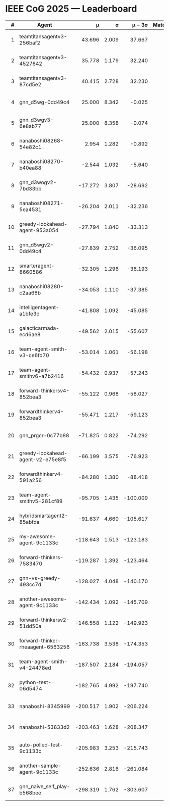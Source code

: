 # IEEE CoG 2025 — Leaderboard

| # | Agent | μ | σ | μ − 3σ | Matches | Updated |
|---:|---|---:|---:|---:|---:|---|
| 1 | teamtitansagentv3-256baf2 | 43.696 | 2.009 | 37.667 | 440 | 2025-08-28 16:45 |
| 2 | teamtitansagentv3-4527642 | 35.778 | 1.179 | 32.240 | 600 | 2025-08-28 16:45 |
| 3 | teamtitansagentv3-87cd5e2 | 40.415 | 2.728 | 32.230 | 520 | 2025-08-28 16:45 |
| 4 | gnn_d5wg-0dd49c4 | 25.000 | 8.342 | -0.025 | 20 | 2025-08-28 16:45 |
| 5 | gnn_d3wgv3-6e8ab77 | 25.000 | 8.358 | -0.074 | 60 | 2025-08-28 16:45 |
| 6 | nanaboshi08268-54e82c1 | 2.954 | 1.282 | -0.892 | 580 | 2025-08-28 16:45 |
| 7 | nanaboshi08270-b40ea88 | -2.544 | 1.032 | -5.640 | 720 | 2025-08-28 16:45 |
| 8 | gnn_d3wogv2-7bd33bb | -17.272 | 3.807 | -28.692 | 28 | 2025-08-28 16:45 |
| 9 | nanaboshi08271-5ea4531 | -26.204 | 2.011 | -32.236 | 800 | 2025-08-28 16:45 |
| 10 | greedy-lookahead-agent-953a054 | -27.794 | 1.840 | -33.313 | 624 | 2025-08-28 16:45 |
| 11 | gnn_d5wgv2-0dd49c4 | -27.839 | 2.752 | -36.095 | 20 | 2025-08-28 16:45 |
| 12 | smarteragent-8660586 | -32.305 | 1.296 | -36.193 | 624 | 2025-08-28 16:45 |
| 13 | nanaboshi08280-c2aa68b | -34.053 | 1.110 | -37.385 | 700 | 2025-08-28 16:45 |
| 14 | intelligentagent-a1bfe3c | -41.808 | 1.092 | -45.085 | 440 | 2025-08-28 16:45 |
| 15 | galacticarmada-ecd6ae8 | -49.562 | 2.015 | -55.607 | 600 | 2025-08-28 16:45 |
| 16 | team-agent-smith-v3-ce6fd70 | -53.014 | 1.061 | -56.198 | 698 | 2025-08-28 16:45 |
| 17 | team-agent-smithv6-a7b2416 | -54.432 | 0.937 | -57.243 | 740 | 2025-08-28 16:45 |
| 18 | forward-thinkersv4-852bea3 | -55.122 | 0.968 | -58.027 | 420 | 2025-08-28 16:45 |
| 19 | forwardthinkerv4-852bea3 | -55.471 | 1.217 | -59.123 | 438 | 2025-08-28 16:45 |
| 20 | gnn_prgcr-0c77b88 | -71.825 | 0.822 | -74.292 | 520 | 2025-08-28 16:45 |
| 21 | greedy-lookahead-agent-v2-e75e8f5 | -66.199 | 3.575 | -76.923 | 664 | 2025-08-28 16:45 |
| 22 | forwardthinkerv4-591a256 | -84.280 | 1.380 | -88.418 | 570 | 2025-08-28 16:45 |
| 23 | team-agent-smithv5-281cf89 | -95.705 | 1.435 | -100.009 | 460 | 2025-08-28 16:45 |
| 24 | hybridsmartagent2-85abfda | -91.637 | 4.660 | -105.617 | 728 | 2025-08-28 16:45 |
| 25 | my-awesome-agent-9c1133c | -118.643 | 1.513 | -123.183 | 520 | 2025-08-28 16:45 |
| 26 | forward-thinkers-7583470 | -119.287 | 1.392 | -123.464 | 500 | 2025-08-28 16:45 |
| 27 | gnn-vs-greedy-493cc7d | -128.027 | 4.048 | -140.170 | 420 | 2025-08-28 16:45 |
| 28 | another-awesome-agent-9c1133c | -142.434 | 1.092 | -145.709 | 520 | 2025-08-28 16:45 |
| 29 | forward-thinkersv2-51dd50a | -146.558 | 1.122 | -149.923 | 564 | 2025-08-28 16:45 |
| 30 | forward-thinker-rheaagent-6563256 | -163.738 | 3.538 | -174.353 | 684 | 2025-08-28 16:45 |
| 31 | team-agent-smith-v4-24478ed | -187.507 | 2.184 | -194.057 | 558 | 2025-08-28 16:45 |
| 32 | python-test-06d5474 | -182.765 | 4.992 | -197.740 | 540 | 2025-08-28 16:45 |
| 33 | nanaboshi-8345999 | -200.517 | 1.902 | -206.224 | 560 | 2025-08-28 16:45 |
| 34 | nanaboshi-53833d2 | -203.463 | 1.628 | -208.347 | 580 | 2025-08-28 16:45 |
| 35 | auto-polled-test-9c1133c | -205.983 | 3.253 | -215.743 | 680 | 2025-08-28 16:45 |
| 36 | another-sample-agent-9c1133c | -252.636 | 2.816 | -261.084 | 680 | 2025-08-28 16:45 |
| 37 | gnn_naive_self_play-b568bee | -298.319 | 1.762 | -303.607 | 400 | 2025-08-28 16:45 |
